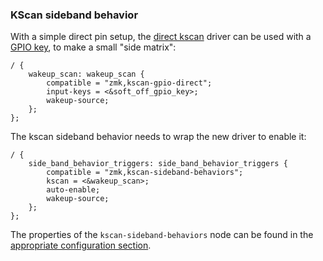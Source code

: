 ### KScan sideband behavior

With a simple direct pin setup, the [direct kscan](../../../config/kscan.md) driver can be used with a [GPIO key](#gpio-key), to make a small "side matrix":

```dts
/ {
    wakeup_scan: wakeup_scan {
        compatible = "zmk,kscan-gpio-direct";
        input-keys = <&soft_off_gpio_key>;
        wakeup-source;
    };
};
```

The kscan sideband behavior needs to wrap the new driver to enable it:

```dts
/ {
    side_band_behavior_triggers: side_band_behavior_triggers {
        compatible = "zmk,kscan-sideband-behaviors";
        kscan = <&wakeup_scan>;
        auto-enable;
        wakeup-source;
    };
};
```

The properties of the `kscan-sideband-behaviors` node can be found in the [appropriate configuration section](../../../config/kscan.md#kscan-sideband-behavior-driver).
